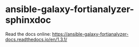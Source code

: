 # ansible-galaxy-fortianalyzer-sphinxdoc

Read the docs online: https://ansible-galaxy-fortianalyzer-docs.readthedocs.io/en/1.3.1/
